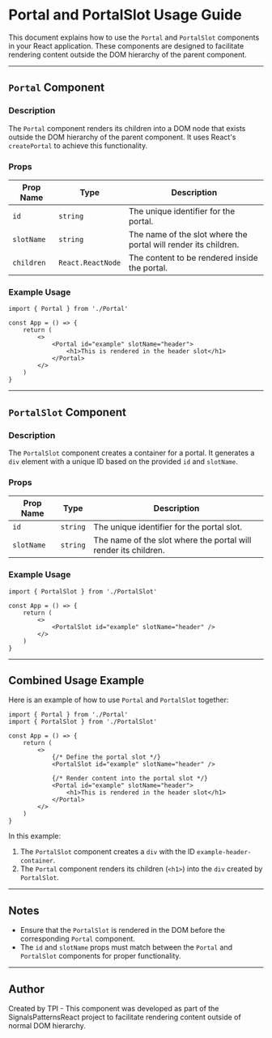 # Portal and PortalSlot Usage Guide

This document explains how to use the `Portal` and `PortalSlot` components in your React application. These components are designed to facilitate rendering content outside the DOM hierarchy of the parent component.

---

## `Portal` Component

### Description

The `Portal` component renders its children into a DOM node that exists outside the DOM hierarchy of the parent component. It uses React's `createPortal` to achieve this functionality.

### Props

| Prop Name  | Type              | Description                                                     |
| ---------- | ----------------- | --------------------------------------------------------------- |
| `id`       | `string`          | The unique identifier for the portal.                           |
| `slotName` | `string`          | The name of the slot where the portal will render its children. |
| `children` | `React.ReactNode` | The content to be rendered inside the portal.                   |

### Example Usage

```tsx
import { Portal } from './Portal'

const App = () => {
    return (
        <>
            <Portal id="example" slotName="header">
                <h1>This is rendered in the header slot</h1>
            </Portal>
        </>
    )
}
```

---

## `PortalSlot` Component

### Description

The `PortalSlot` component creates a container for a portal. It generates a `div` element with a unique ID based on the provided `id` and `slotName`.

### Props

| Prop Name  | Type     | Description                                                     |
| ---------- | -------- | --------------------------------------------------------------- |
| `id`       | `string` | The unique identifier for the portal slot.                      |
| `slotName` | `string` | The name of the slot where the portal will render its children. |

### Example Usage

```tsx
import { PortalSlot } from './PortalSlot'

const App = () => {
    return (
        <>
            <PortalSlot id="example" slotName="header" />
        </>
    )
}
```

---

## Combined Usage Example

Here is an example of how to use `Portal` and `PortalSlot` together:

```tsx
import { Portal } from './Portal'
import { PortalSlot } from './PortalSlot'

const App = () => {
    return (
        <>
            {/* Define the portal slot */}
            <PortalSlot id="example" slotName="header" />

            {/* Render content into the portal slot */}
            <Portal id="example" slotName="header">
                <h1>This is rendered in the header slot</h1>
            </Portal>
        </>
    )
}
```

In this example:

1. The `PortalSlot` component creates a `div` with the ID `example-header-container`.
2. The `Portal` component renders its children (`<h1>`) into the `div` created by `PortalSlot`.

---

## Notes

- Ensure that the `PortalSlot` is rendered in the DOM before the corresponding `Portal` component.
- The `id` and `slotName` props must match between the `Portal` and `PortalSlot` components for proper functionality.

---

## Author

Created by TPI - This component was developed as part of the SignalsPatternsReact project to facilitate rendering content outside of normal DOM hierarchy.
